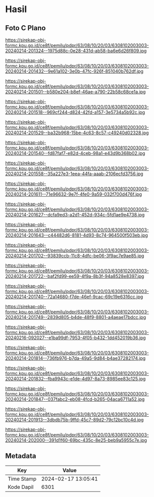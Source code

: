 # Hasil

## Foto C Plano

https://sirekap-obj-formc.kpu.go.id/ce8f/pemilu/pdpr/63/08/10/20/03/6308102003003-20240214-201324--1975d88c-0e28-431d-ab58-ba6e6d26f809.jpg

https://sirekap-obj-formc.kpu.go.id/ce8f/pemilu/pdpr/63/08/10/20/03/6308102003003-20240214-201432--9e61a102-3e0b-47fc-926f-851040b762df.jpg

https://sirekap-obj-formc.kpu.go.id/ce8f/pemilu/pdpr/63/08/10/20/03/6308102003003-20240214-201501--b580e204-b8ef-46ae-a790-22b58c68ce1a.jpg

https://sirekap-obj-formc.kpu.go.id/ce8f/pemilu/pdpr/63/08/10/20/03/6308102003003-20240214-201518--969cf244-d824-42fd-a157-3e5734a5b92c.jpg

https://sirekap-obj-formc.kpu.go.id/ce8f/pemilu/pdpr/63/08/10/20/03/6308102003003-20240214-201529--ba32b968-15be-4c63-8c57-c49240d02328.jpg

https://sirekap-obj-formc.kpu.go.id/ce8f/pemilu/pdpr/63/08/10/20/03/6308102003003-20240214-201540--fd87faf7-e82d-4ceb-98a1-e43d9b368b02.jpg

https://sirekap-obj-formc.kpu.go.id/ce8f/pemilu/pdpr/63/08/10/20/03/6308102003003-20240214-201558--35a227e3-1eea-44fa-aaab-2106ecfd3756.jpg

https://sirekap-obj-formc.kpu.go.id/ce8f/pemilu/pdpr/63/08/10/20/03/6308102003003-20240214-201611--71e96632-9e7f-4fe0-9a59-032f700d476f.jpg

https://sirekap-obj-formc.kpu.go.id/ce8f/pemilu/pdpr/63/08/10/20/03/6308102003003-20240214-201627--dcfa9ed3-a2d1-452d-934c-5fd1ae9e4738.jpg

https://sirekap-obj-formc.kpu.go.id/ce8f/pemilu/pdpr/63/08/10/20/03/6308102003003-20240214-201643--c44482d6-8181-4d93-8c74-964500f503eb.jpg

https://sirekap-obj-formc.kpu.go.id/ce8f/pemilu/pdpr/63/08/10/20/03/6308102003003-20240214-201702--93839ccb-11c8-4dfc-be06-3f9ac7e9ae85.jpg

https://sirekap-obj-formc.kpu.go.id/ce8f/pemilu/pdpr/63/08/10/20/03/6308102003003-20240214-201722--baf2fd99-ee59-4f9a-8b3f-94a8528e8397.jpg

https://sirekap-obj-formc.kpu.go.id/ce8f/pemilu/pdpr/63/08/10/20/03/6308102003003-20240214-201740--72a14680-f7de-46ef-9cac-69c19e6316cc.jpg

https://sirekap-obj-formc.kpu.go.id/ce8f/pemilu/pdpr/63/08/10/20/03/6308102003003-20240214-201749--2839d805-b4de-48f9-8801-a4aeae17bdcc.jpg

https://sirekap-obj-formc.kpu.go.id/ce8f/pemilu/pdpr/63/08/10/20/03/6308102003003-20240216-092027--e1ba99df-7953-4f05-b432-1dd452019b36.jpg

https://sirekap-obj-formc.kpu.go.id/ce8f/pemilu/pdpr/63/08/10/20/03/6308102003003-20240214-201814--736fb976-b7da-49a5-9d84-b4ae37282174.jpg

https://sirekap-obj-formc.kpu.go.id/ce8f/pemilu/pdpr/63/08/10/20/03/6308102003003-20240214-201832--fba9943c-e1de-4d97-8a73-8985ee83c125.jpg

https://sirekap-obj-formc.kpu.go.id/ce8f/pemilu/pdpr/63/08/10/20/03/6308102003003-20240214-201847--037fabc2-eb08-4fcd-b265-04aca6711a52.jpg

https://sirekap-obj-formc.kpu.go.id/ce8f/pemilu/pdpr/63/08/10/20/03/6308102003003-20240214-201913--3dbdb75b-9ffd-45c7-89d2-79c12bc10c4d.jpg

https://sirekap-obj-formc.kpu.go.id/ce8f/pemilu/pdpr/63/08/10/20/03/6308102003003-20240214-202000--391d1f60-69bc-435c-8e25-beb9a5955c7e.jpg


## Metadata

| Key        | Value               |
| ---------- | ------------------- |
| Time Stamp | 2024-02-17 13:05:41 |
| Kode Dapil | 6301                |



